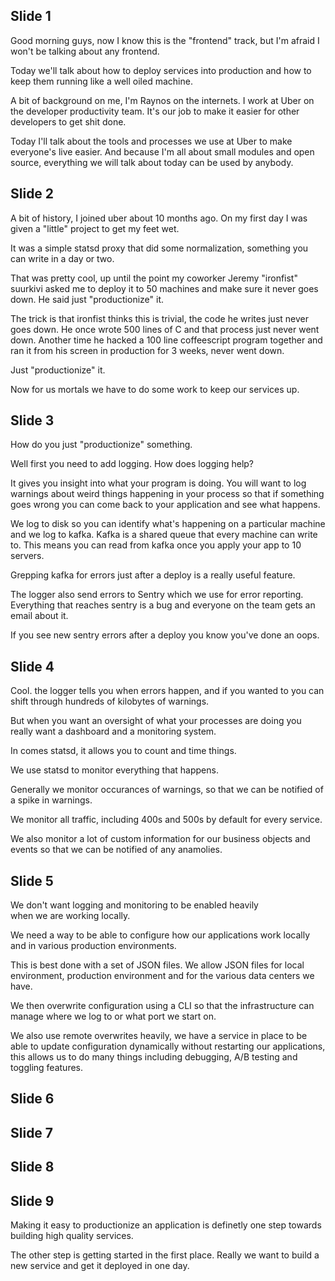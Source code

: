 ## Slide 1

Good morning guys, now I know this is the "frontend" track,
  but I'm afraid I won't be talking about any frontend.

Today we'll talk about how to deploy services into production
  and how to keep them running like a well oiled machine.

A bit of background on me, I'm Raynos on the internets. I work
  at Uber on the developer productivity team. It's our job to 
  make it easier for other developers to get shit done.

Today I'll talk about the tools and processes we use at Uber to
  make everyone's live easier. And because I'm all about small
  modules and open source, everything we will talk about today
  can be used by anybody.

## Slide 2

A bit of history, I joined uber about 10 months ago. On my first
  day I was given a "little" project to get my feet wet.

It was a simple statsd proxy that did some normalization,
  something you can write in a day or two.

That was pretty cool, up until the point my coworker Jeremy
  "ironfist" suurkivi asked me to deploy it to 50 machines and
  make sure it never goes down. He said just "productionize" it.

The trick is that ironfist thinks this is trivial, the code he
  writes just never goes down. He once wrote 500 lines of C and
  that process just never went down. Another time he hacked a 
  100 line coffeescript program together and ran it from his
  screen in production for 3 weeks, never went down.

Just "productionize" it.

Now for us mortals we have to do some work to keep our services
  up.

## Slide 3

How do you just "productionize" something.

Well first you need to add logging. How does logging help?

It gives you insight into what your program is doing. You will
  want to log warnings about weird things happening in your
  process so that if something goes wrong you can come back 
  to your application and see what happens.

We log to disk so you can identify what's happening on a
  particular machine and we log to kafka. Kafka is a shared
  queue that every machine can write to. This means you can 
  read from kafka once you apply your app to 10 servers.

Grepping kafka for errors just after a deploy is a really
  useful feature.

The logger also send errors to Sentry which we use for error
  reporting. Everything that reaches sentry is a bug and everyone
  on the team gets an email about it.

If you see new sentry errors after a deploy you know you've done
  an oops.

## Slide 4

Cool. the logger tells you when errors happen, and if you wanted
  to you can shift through hundreds of kilobytes of warnings.

But when you want an oversight of what your processes are doing
  you really want a dashboard and a monitoring system.

In comes statsd, it allows you to count and time things.

We use statsd to monitor everything that happens.

Generally we monitor occurances of warnings, so that we can
  be notified of a spike in warnings.

We monitor all traffic, including 400s and 500s by default for
  every service.

We also monitor a lot of custom information for our business objects
  and events so that we can be notified of any anamolies.

## Slide 5

We don't want logging and monitoring to be enabled heavily  
  when we are working locally.

We need a way to be able to configure how our applications work
  locally and in various production environments.

This is best done with a set of JSON files. We allow JSON files
  for local environment, production environment and for the
  various data centers we have. 

We then overwrite configuration using a CLI so that the
  infrastructure can manage where we log to or what port
  we start on.

We also use remote overwrites heavily, we have a service in
  place to be able to update configuration dynamically without
  restarting our applications, this allows us to do many things
  including debugging, A/B testing and toggling features.

## Slide 6

## Slide 7

## Slide 8

## Slide 9

Making it easy to productionize an application is definetly one
  step towards building high quality services.

The other step is getting started in the first place. Really we
  want to build a new service and get it deployed in one day.

